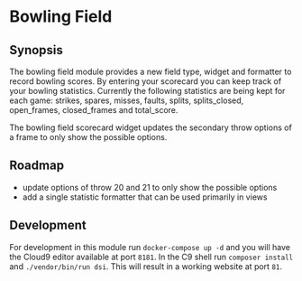 # Bowling Field

## Synopsis

The bowling field module provides a new field type, widget and formatter to
record bowling scores. By entering your scorecard you can keep track of your
bowling statistics. Currently the following statistics are being kept for each
game: strikes, spares, misses, faults, splits, splits_closed, open_frames,
closed_frames and total_score.

The bowling field scorecard widget updates the secondary throw options of a
frame to only show the possible options.

## Roadmap

- update options of throw 20 and 21 to only show the possible options
- add a single statistic formatter that can be used primarily in views

## Development

For development in this module run `docker-compose up -d` and you will have the
Cloud9 editor available at port `8181`. In the C9 shell run `composer install`
and `./vendor/bin/run dsi`. This will result in a working website at port `81`.
